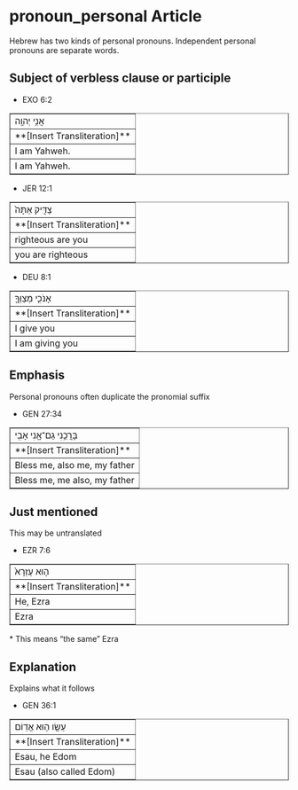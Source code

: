 # pronoun_personal Article
Hebrew has two kinds of personal pronouns. Independent personal pronouns are separate words.

## Subject of verbless clause or participle

* EXO 6:2
<table border="1" class="docutils">
<colgroup>
<col width="100%" />
</colgroup>
<tbody valign="top">
<tr class="row-odd"><td>אֲנִ֥י יְהוָֽה</td>
</tr>
<tr class="row-even"><td>**[Insert Transliteration]**</td>
</tr>
<tr class="row-odd"><td>I am Yahweh.</td>
</tr>
<tr class="row-even"><td>I am Yahweh.</td>
</tr>
</tbody>
</table>

* JER 12:1
<table border="1" class="docutils">
<colgroup>
<col width="100%" />
</colgroup>
<tbody valign="top">
<tr class="row-odd"><td>צַדִּ֤יק אַתָּה֙</td>
</tr>
<tr class="row-even"><td>**[Insert Transliteration]**</td>
</tr>
<tr class="row-odd"><td>righteous are you</td>
</tr>
<tr class="row-even"><td>you are righteous</td>
</tr>
</tbody>
</table>

* DEU 8:1
<table border="1" class="docutils">
<colgroup>
<col width="100%" />
</colgroup>
<tbody valign="top">
<tr class="row-odd"><td>אָנֹכִ֧י מְצַוְּךָ֛</td>
</tr>
<tr class="row-even"><td>**[Insert Transliteration]**</td>
</tr>
<tr class="row-odd"><td>I give you</td>
</tr>
<tr class="row-even"><td>I am giving you</td>
</tr>
</tbody>
</table>

## Emphasis

Personal pronouns often duplicate the pronomial suffix

* GEN 27:34
<table border="1" class="docutils">
<colgroup>
<col width="100%" />
</colgroup>
<tbody valign="top">
<tr class="row-odd"><td>בָּרֲכֵ֥נִי גַם־אָ֖נִי אָבִֽי</td>
</tr>
<tr class="row-even"><td>**[Insert Transliteration]**</td>
</tr>
<tr class="row-odd"><td>Bless me, also me, my father</td>
</tr>
<tr class="row-even"><td>Bless me, me also, my father</td>
</tr>
</tbody>
</table>

## Just mentioned

This may be untranslated

* EZR 7:6
<table border="1" class="docutils">
<colgroup>
<col width="100%" />
</colgroup>
<tbody valign="top">
<tr class="row-odd"><td>ה֤וּא עֶזְרָא֙</td>
</tr>
<tr class="row-even"><td>**[Insert Transliteration]**</td>
</tr>
<tr class="row-odd"><td>He, Ezra</td>
</tr>
<tr class="row-even"><td>Ezra</td>
</tr>
</tbody>
</table>
    * This means “the same” Ezra

## Explanation

Explains what it follows

* GEN 36:1
<table border="1" class="docutils">
<colgroup>
<col width="100%" />
</colgroup>
<tbody valign="top">
<tr class="row-odd"><td>עֵשָׂ֖ו ה֥וּא אֱדֽוֹם</td>
</tr>
<tr class="row-even"><td>**[Insert Transliteration]**</td>
</tr>
<tr class="row-odd"><td>Esau, he Edom</td>
</tr>
<tr class="row-even"><td>Esau (also called Edom)</td>
</tr>
</tbody>
</table>